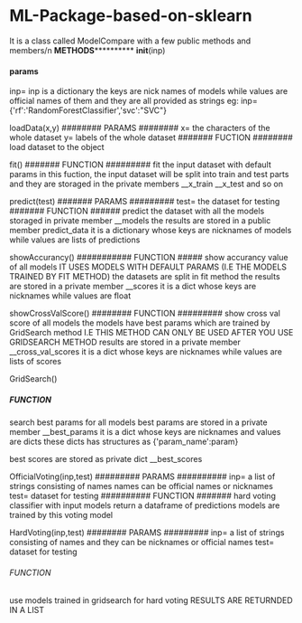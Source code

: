 # ML-Package-based-on-sklearn
It is a class called ModelCompare with a few public methods and members/n
******************METHODS****************************
__init__(inp)
#### params ####
inp= inp is a dictionary
the keys are nick names of models while values are official names of them
and they are all provided as strings
eg:
inp={'rf':'RandomForestClassifier','svc':"SVC"}

loadData(x,y)
######## PARAMS ########
x= the characters of the whole dataset
y= labels of the whole dataset
####### FUCTION ########
load dataset to the object
           
fit()
####### FUNCTION #########
fit the input dataset with default params
in this fuction, the input dataset will be split into train and test parts
and they are storaged in the private members __x_train __x_test and so on

predict(test)
####### PARAMS #########
test= the dataset for testing
####### FUNCTION ######
predict the dataset with all the models storaged in private member __models
the results are stored in a public member predict_data
it is a dictionary whose keys are nicknames of models while values are lists of predictions

showAccurancy()
########### FUNCTION #####
show accurancy value of all models
IT USES MODELS WITH DEFAULT PARAMS (I.E THE MODELS TRAINED BY FIT METHOD)
the datasets are split in fit method
the results are stored in a private member __scores
it is a dict whose keys are nicknames while values are float


showCrossValScore()
######## FUNCTION #########
show cross val score of all models
the models have best params which are trained by GridSearch method
I.E THIS METHOD CAN ONLY BE USED AFTER YOU USE GRIDSEARCH METHOD
results are stored in a private member __cross_val_scores
it is a dict whose keys are nicknames while values are lists of scores


GridSearch()
##### FUNCTION ########
search best params for all models
best params are stored in a private member __best_params
it is a dict whose keys are nicknames and values are dicts
these dicts has structures as {'param_name':param}

best scores are stored as private dict __best_scores

OfficialVoting(inp,test)
######### PARAMS ##########
inp= a list of strings consisting of names
names can be official names or nicknames
test= dataset for testing
########## FUNCTION #######
hard voting classifier with input models
return a dataframe of predictions
models are trained by this voting model

HardVoting(inp,test)
######## PARAMS #########
inp= a list of strings consisting of names and they can be nicknames or official names
test= dataset for testing
###### FUNCTION #######
use models trained in gridsearch for hard voting
RESULTS ARE RETURNDED IN A LIST
